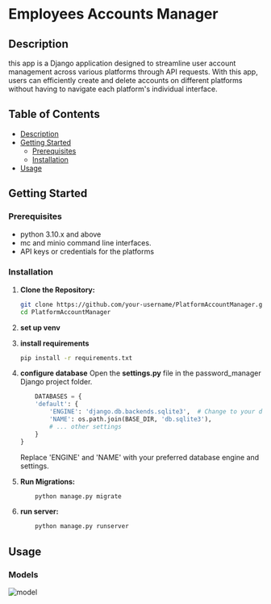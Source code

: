 # Employees Accounts Manager 

## Description 
this app is a Django application designed to streamline user account management across various platforms through API requests. With this app,
users can efficiently create and delete accounts on different platforms without having to navigate each platform's individual interface.

## Table of Contents
- [Description](#Description)
- [Getting Started](#getting-started)
    - [Prerequisites](#prerequisites)
    - [Installation](#installation)
- [Usage](#usage)


## Getting Started 

### Prerequisites 
- python 3.10.x and above
- mc and minio command line interfaces.
- API keys or credentials for the platforms

### Installation 
1. **Clone the Repository:**

   ```sh
   git clone https://github.com/your-username/PlatformAccountManager.git
   cd PlatformAccountManager
   

2. **set up venv**

3. **install requirements**
    ```sh
    pip install -r requirements.txt

4. **configure database**
    Open the **settings.py** file in the password_manager Django project folder.
    ```python
        DATABASES = {
        'default': {
            'ENGINE': 'django.db.backends.sqlite3',  # Change to your desired database engine
            'NAME': os.path.join(BASE_DIR, 'db.sqlite3'),
            # ... other settings
        }
    }
    ```
    Replace 'ENGINE' and 'NAME' with your preferred database engine and settings.

5. **Run Migrations:**
    ```sh
        python manage.py migrate

6. **run server:**
    ```sh
        python manage.py runserver

## Usage 
### Models
![model](assets/images/diagram.png)

